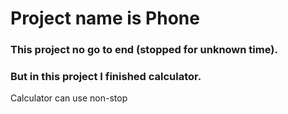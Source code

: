 # Project name is Phone

### This project no go to end (stopped for unknown time).

### But in this project I finished calculator.
Calculator can use non-stop
